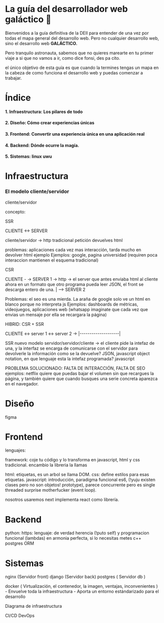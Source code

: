 # **La guía del desarrollador web galáctico 🚀**

Bienvenidos a la guía definitiva de la DEII para entender de una vez por todas el mapa general del desarrollo web. Pero no cualquier desarrollo web, sino el desarrollo web **GALÁCTICO.**

Pero tranquilo astronauta, sabemos que no quieres marearte en tu primer viaje a si que no vamos a ir, como dice fonsi, des pa cito.

el único objetivo de esta guía es que cuando la termines tengas un mapa en la cabeza de como funciona el desarrollo web y puedas comenzar a trabajar.

# Índice

#### 1. Infraestructura: Los pilares de todo
#### 2. Diseño: Cómo crear experiencias únicas
#### 3. Frontend: Convertir una experiencia única en una aplicación real
#### 4. Backend: Dónde ocurre la magía.
#### 5. Sistemas: linux uwu


# Infraestructura

### El modelo cliente/servidor

cliente/servidor

concepto:

SSR

CLIENTE <-> SERVER

cliente/servidor -> http tradicional petición devuelves html

problemas: aplicaciones cada vez mas interacción, tarda mucho en devolver html ejemplo 
Ejemplos: google, pagina universidad (requiren poca interaccion mantienen el esquema tradicional)

CSR

CLIENTE - -> SERVER 1 -> http -> el server que antes enviaba html al cliente ahora en un formato que otro programa pueda leer JSON, el front se descarga entero de una.
    |
    --> SERVER 2

Problemas: el seo es una mierda. La araña de google solo ve un html en blanco porque no interpreta js
Ejemplos: dashboards de métricas, videojuegos, aplicaciones web (whatsapp imaginate que cada vez que envias un mensaje por ella se recargara la página)

HIBRID: CSR + SSR

CLIENTE <-> server 1 <-> server 2 -> 
    |--------------------|

SSR nuevo modelo servidor/servidor/cliente -> el cliente pide la intefaz de una, y la interfaz se encarga de comunicarse con el servidor para devolverle la información como se la devuelve? JSON, javascript object notation, en que lenguaje esta la intefaz programada? javascript

PROBLEMA SOLUCIONADO: FALTA DE INTERACCIÓN, FALTA DE SEO
ejemplos: netflix quiere que puedas bajar el volumen sin que recargues la página, y también quiere que cuando busques una serie concreta aparezca en el navegador. 

# Diseño

figma

# Frontend

lenguajes:

framework: coje tu código y lo transforma en javascript, html y css tradicional. encambio la libreria la llamas

html: etiquetas, es un arbol se llama DOM. 
css: define estilos para esas etiquetas.
javascript: introducción, paradigma funcional es6, (!yuju existen clases pero no son objetos! prototype), parece concurrente pero es single threaded surprise motherfucker (event loop). 

nosotros usaremos next implementa react como librería.

# Backend

python: 
https:
lenguaje: de verdad herencia (!puto self) y programacion funcional (lambdas) en armonia perfecta, si lo necesitas metes c++
postgres
ORM

# Sistemas

nginx (Servidor front)
django (Servidor back)
postgres ( Servidor db )

docker ( Virtualización, el contenedor, la imagen, ventajas, inconvenientes )
    - Envuelve toda la infraestructura
    - Aporta un entorno estándarizado para el desarrollo

Diagrama de infraestructura

CI/CD
DevOps

